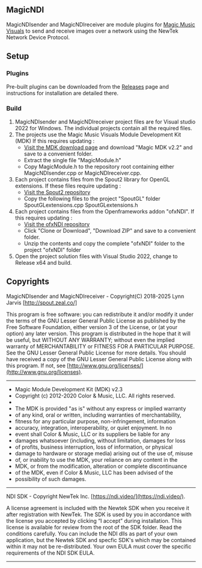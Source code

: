 ﻿## MagicNDI

MagicNDIsender and MagicNDIreceiver are module plugins for [Magic Music Visuals](https://magicmusicvisuals.com/) to send and receive images over a network using the NewTek Network Device Protocol.

## Setup

### Plugins

Pre-built plugins can be downloaded from the [Releases](https://github.com/leadedge/MagicNDI/releases) page and instructions for installation are detailed there.

### Build

1. MagicNDIsender and MagicNDIreceiver project files are for Visual studio 2022 for Windows.
   The individual projects contain all the required files. 
2. The projects use the Magic Music Visuals Module Development Kit (MDK) 
   If this requires updating : 
    - [Visit the MDK download page](https://magicmusicvisuals.com/developers) and download "Magic MDK v2.2" and save to a convenient folder.
    - Extract the single file "MagicModule.h"
    - Copy MagicModule.h to the repository root containing either MagicNDIsender.cpp or MagicNDIreceiver.cpp.
3. Each project contains files from the Spout2 library for OpenGL extensions. 
   If these files require updating : 
   - [Visit the Spout2 repository](https://github.com/leadedge/Spout2/tree/master/SPOUTSDK/SpoutGL)
   - Copy the following files to the project "SpoutGL" folder
       SpoutGLextensions.cpp
	   SpoutGLextensions.h
4. Each project contains files from the Openframeworks addon "ofxNDI". 
   If this requires updating : 
    - [Visit the ofxNDI repository](https://github.com/leadedge/ofxNDI)
    - Click "Clone or Download", "Download ZIP" and save to a convenient folder.
    - Unzip the contents and copy the complete "ofxNDI" folder to the project "ofxNDI" folder
5. Open the project solution files with Visual Studio 2022, change to Release x64 and build. 

## Copyrights

MagicNDIsender and MagicNDIreceiver - Copyright(C) 2018-2025 Lynn Jarvis [http://spout.zeal.co/]

This program is free software: you can redistribute it and/or modify it under the terms of the GNU Lesser  General Public License as published by the Free Software Foundation, either version 3 of the License, or (at your option) any later version.
This program is distributed in the hope that it will be useful, but WITHOUT ANY WARRANTY; without even the implied warranty of MERCHANTABILITY or FITNESS FOR A PARTICULAR PURPOSE.  See the GNU Lesser General Public License for more details. 
You should have received a copy of the GNU Lesser General Public License along with this program.  If not, see [http://www.gnu.org/licenses/](http://www.gnu.org/licenses).

----------------------

 * Magic Module Development Kit (MDK) v2.3
 * Copyright (c) 2012-2020 Color & Music, LLC.  All rights reserved.
 *
 * The MDK is provided "as is" without any express or implied warranty
 * of any kind, oral or written, including warranties of merchantability,
 * fitness for any particular purpose, non-infringement, information
 * accuracy, integration, interoperability, or quiet enjoyment.  In no
 * event shall Color & Music, LLC or its suppliers be liable for any
 * damages whatsoever (including, without limitation, damages for loss
 * of profits, business interruption, loss of information, or physical
 * damage to hardware or storage media) arising out of the use of, misuse
 * of, or inability to use the MDK, your reliance on any content in the
 * MDK, or from the modification, alteration or complete discontinuance
 * of the MDK, even if Color & Music, LLC has been advised of the
 * possibility of such damages.
 
----------------------

NDI SDK - Copyright NewTek Inc. [https://ndi.video/](https://ndi.video/).

A license agreement is included with the Newtek SDK when you receive it after registration with NewTek.
The SDK is used by you in accordance with the license you accepted by clicking “I accept” during installation. This license is available for review from the root of the SDK folder.
Read the conditions carefully. You can include the NDI dlls as part of your own application, but the Newtek SDK and specfic SDK's which may be contained within it may not be re-distributed.
Your own EULA must cover the specific requirements of the NDI SDK EULA.

----------------------

